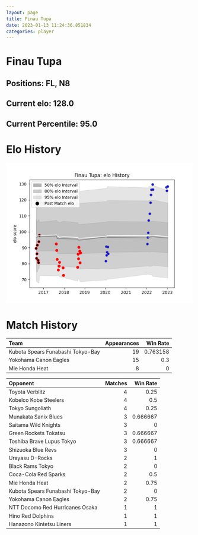 ```yaml
---  
layout: page  
title: Finau Tupa  
date: 2023-01-13 11:24:36.851834  
categories: player  
---
```

# Finau Tupa

## Positions: FL, N8

## Current elo: 128.0

## Current Percentile: 95.0

# Elo History


![elo history](history_FinauTupa.png)
# Match History


| Team                              |   Appearances |   Win Rate |
|:----------------------------------|--------------:|-----------:|
| Kubota Spears Funabashi Tokyo-Bay |            19 |   0.763158 |
| Yokohama Canon Eagles             |            15 |   0.3      |
| Mie Honda Heat                    |             8 |   0        |

| Opponent                          |   Matches |   Win Rate |
|:----------------------------------|----------:|-----------:|
| Toyota Verblitz                   |         4 |   0.25     |
| Kobelco Kobe Steelers             |         4 |   0.5      |
| Tokyo Sungoliath                  |         4 |   0.25     |
| Munakata Sanix Blues              |         3 |   0.666667 |
| Saitama Wild Knights              |         3 |   0        |
| Green Rockets Tokatsu             |         3 |   0.666667 |
| Toshiba Brave Lupus Tokyo         |         3 |   0.666667 |
| Shizuoka Blue Revs                |         3 |   0        |
| Urayasu D-Rocks                   |         2 |   1        |
| Black Rams Tokyo                  |         2 |   0        |
| Coca-Cola Red Sparks              |         2 |   0.5      |
| Mie Honda Heat                    |         2 |   0.75     |
| Kubota Spears Funabashi Tokyo-Bay |         2 |   0        |
| Yokohama Canon Eagles             |         2 |   0.75     |
| NTT Docomo Red Hurricanes Osaka   |         1 |   1        |
| Hino Red Dolphins                 |         1 |   1        |
| Hanazono Kintetsu Liners          |         1 |   1        |